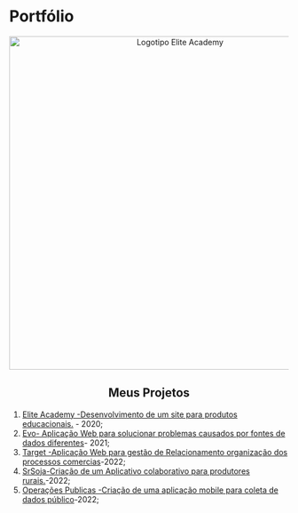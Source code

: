 # Portfólio 
<div align=center>
  <img src="https://user-images.githubusercontent.com/111800315/192199134-3d598ff3-1051-4019-bade-9736a048f8ad.png" width=600 alt="Logotipo Elite Academy" />
  <h2>Meus Projetos</h2>
    </div>


1) [Elite Academy -Desenvolvimento de um site para produtos educacionais.](https://github.com/Ritas2022/Portfolio/tree/main/Referencia/Projeto1) - 2020;
2) [Evo- Aplicação Web para solucionar problemas causados por fontes de dados diferentes]()- 2021;
3) [Target -Aplicação Web para gestão de Relacionamento organização dos processos comercias]()-2022;
4) [SrSoja-Criação de um Aplicativo colaborativo para produtores rurais.]()-2022;
5) [Operações Publicas -Criação de uma aplicação mobile para coleta de dados público]()-2022;
  </div>

 